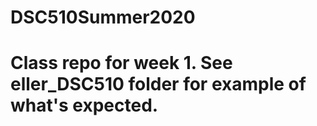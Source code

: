 # DSC510Summer2020
# Class repo for week 1.  See eller_DSC510 folder for example of what's expected.
